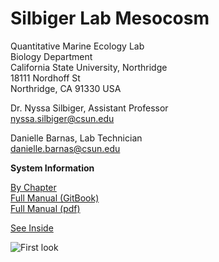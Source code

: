 # Silbiger Lab Mesocosm

Quantitative Marine Ecology Lab  
Biology Department  
California State University, Northridge  
18111 Nordhoff St  
Northridge, CA 91330 USA

Dr. Nyssa Silbiger, Assistant Professor  
nyssa.silbiger@csun.edu

Danielle Barnas, Lab Technician  
danielle.barnas@csun.edu

**System Information**

[By Chapter](https://github.com/SilbigerLab/Mesocosm_User_Manual/tree/master/SUMMARY.md)  
[Full Manual \(GitBook\)](https://bookdown.org/content/5293/summary.html)  
[Full Manual \(pdf\)](https://github.com/SilbigerLab/Mesocosm_User_Manual/blob/master/docs/Mesocosm_User_Manual.pdf)

[See Inside](images/)

![First look](https://github.com/SilbigerLab/Mesocosm_User_Manual/blob/master/images/Tanks_with_Apex.png)  
